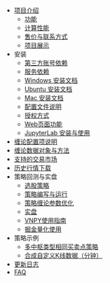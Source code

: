 * [项目介绍](README.md)
    * [功能](功能.md)
    * [计算性能](计算性能.md)
    * [售价与联系方式](售价与联系方式.md)
    * [项目展示](项目展示.md)
* 安装
    * [第三方账号依赖](第三方账号依赖.md)
    * [服务依赖](服务依赖.md)
    * [Windows 安装文档](Windows安装文档.md)
    * [Ubuntu 安装文档](Ubuntu安装文档.md)
    * [Mac 安装文档](Mac安装文档.md)
    * [配置文件说明](配置文件说明.md)
    * [授权方式](授权方式.md)
    * [Web页面功能](Web页面功能.md)
    * [JupyterLab 安装与使用](JupyterLab安装与使用.md)
* [缠论配置项说明](缠论配置项说明.md)
* [缠论数据对象与方法](缠论数据对象与方法.md)
* [支持的交易市场](支持的交易市场.md)
* [历史行情下载](历史行情下载.md)
* 策略回测与实盘
    * [选股策略](选股策略.md)
    * [策略编写与运行](策略编写与运行.md)
    * [策略缠论参数优化](策略缠论参数优化.md)
    * [实盘](实盘.md)
    * [VNPY使用指南](vnpy使用指南.md)
    * [掘金量化使用](掘金量化使用文档.md)
* 策略示例
  * [多中枢类型相同买卖点策略](多中枢类型相同买卖点策略.md)
  * [合成自定义K线数据（分钟）](合成自定义K线数据（分钟）.md)
* [更新日志](UPDATE.md)
* [FAQ](FAQ.md)